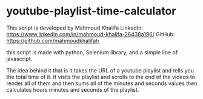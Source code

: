 # youtube-playlist-time-calculator

This script is developed by Mahmoud Khalifa
LinkedIn: https://www.linkedin.com/in/mahmoud-khalifa-26438a196/
GitHub: https://github.com/mahmoudkhalifah

this script is made with python, Selenium library, and a simple line of javascript.

The idea behind it that is it takes the URL of a youtube playlist and tells you the total time of it.
It visits the playlist and scrolls to the end of the videos to render all of them and then sums all of the minutes and seconds values then calculates hours minutes and seconds of the playlist.
